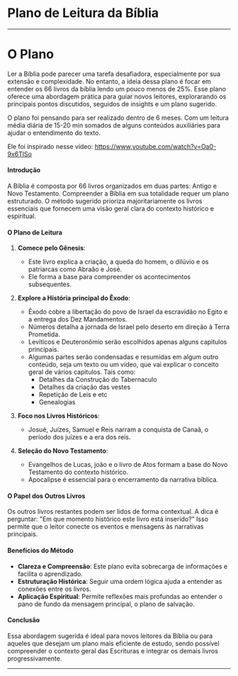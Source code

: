 # Plano de Leitura da Bíblia  

--------
##### <h1>O Plano</h1>

Ler a Bíblia pode parecer uma tarefa desafiadora, especialmente por sua extensão e complexidade. No entanto, a ideia dessa plano
é focar em entender os 66 livros da bíblia lendo um pouco menos de 25%. Esse plano oferece uma abordagem prática para guiar novos leitores, explorarando os principais pontos discutidos,
seguidos de insights e um plano sugerido.

O plano foi pensando para ser realizado dentro de 6 meses. Com um leitura média diária de 15-20 min somados de alguns conteúdos auxiliáries para ajudar o entendimento do texto.

Ele foi inspirado nesse vídeo: https://www.youtube.com/watch?v=Oa0-9x6TlSo

#### Introdução
A Bíblia é composta por 66 livros organizados em duas partes: Antigo e Novo Testamento. 
Compreender a Bíblia em sua totalidade requer um plano estruturado. 
O método sugerido prioriza majoritariamente os livros essenciais que fornecem uma visão geral clara do contexto histórico e espiritual.

#### O Plano de Leitura
1. **Comece pelo Gênesis**:
    - Este livro explica a criação, a queda do homem, o dilúvio e os patriarcas como Abraão e José.
    - Ele forma a base para compreender os acontecimentos subsequentes.

2. **Explore a História principal do Êxodo**:
    - Êxodo cobre a libertação do povo de Israel da escravidão no Egito e a entrega dos Dez Mandamentos.
    - Números detalha a jornada de Israel pelo deserto em direção à Terra Prometida.
    - Leviticos e Deuteronômio serão escolhidos apenas alguns capitulos principais. 
    - Algumas partes serão condensadas e resumidas em algum outro conteúdo, seja um texto ou um vídeo, que vai explicar o conceito geral de vários capitulos. Tais como:
      - Detalhes da Construção do Tabernaculo
      - Detalhes da criação das vestes
      - Repetição de Leis e etc
      - Genealogias

3. **Foco nos Livros Históricos**:
    - Josué, Juízes, Samuel e Reis narram a conquista de Canaã, o período dos juízes e a era dos reis.

4. **Seleção do Novo Testamento**:
    - Evangelhos de Lucas, joão e o livro de Atos formam a base do Novo Testamento do contexto histórico.
    - Apocalipse é essencial para o encerramento da narrativa bíblica.

#### O Papel dos Outros Livros
Os outros livros restantes podem ser lidos de forma contextual. 
A dica é perguntar: "Em que momento histórico este livro está inserido?" Isso permite que o leitor conecte os eventos e mensagens às narrativas principais.

#### Benefícios do Método
- **Clareza e Compreensão**: Este plano evita sobrecarga de informações e facilita o aprendizado.
- **Estruturação Histórica**: Seguir uma ordem lógica ajuda a entender as conexões entre os livros.
- **Aplicação Espiritual**: Permite reflexões mais profundas ao entender o pano de fundo da mensagem principal, o plano de salvação.

#### Conclusão
Essa abordagem sugerida é ideal para novos leitores da Bíblia ou para aqueles que desejam um plano mais eficiente de estudo, sendo possível compreender o 
contexto geral das Escrituras e integrar os demais livros progressivamente.

---

